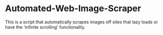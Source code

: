 # Automated-Web-Image-Scraper
This is a script that automatically scrapes images off sites that lazy loads or have the 'infinite scrolling' functionality.
